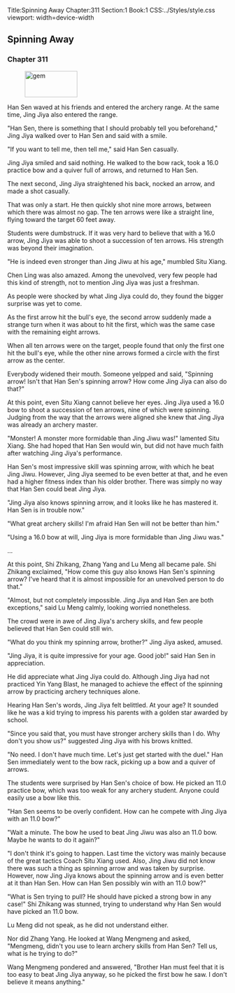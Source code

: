 Title:Spinning Away 
Chapter:311 
Section:1 
Book:1 
CSS:../Styles/style.css 
viewport: width=device-width
  
## Spinning Away
### Chapter 311 
<figure>
	<img src="../Images/gem.gif" alt="gem" id="gem" width="120" height="60" />
</figure>
  

  
  Han Sen waved at his friends and entered the archery range. At the same time, Jing Jiya also entered the range.

"Han Sen, there is something that I should probably tell you beforehand," Jing Jiya walked over to Han Sen and said with a smile.

"If you want to tell me, then tell me," said Han Sen casually.

Jing Jiya smiled and said nothing. He walked to the bow rack, took a 16.0 practice bow and a quiver full of arrows, and returned to Han Sen.

The next second, Jing Jiya straightened his back, nocked an arrow, and made a shot casually.

That was only a start. He then quickly shot nine more arrows, between which there was almost no gap. The ten arrows were like a straight line, flying toward the target 60 feet away.

Students were dumbstruck. If it was very hard to believe that with a 16.0 arrow, Jing Jiya was able to shoot a succession of ten arrows. His strength was beyond their imagination.

"He is indeed even stronger than Jing Jiwu at his age," mumbled Situ Xiang.

Chen Ling was also amazed. Among the unevolved, very few people had this kind of strength, not to mention Jing Jiya was just a freshman.

As people were shocked by what Jing Jiya could do, they found the bigger surprise was yet to come.

As the first arrow hit the bull's eye, the second arrow suddenly made a strange turn when it was about to hit the first, which was the same case with the remaining eight arrows.

When all ten arrows were on the target, people found that only the first one hit the bull's eye, while the other nine arrows formed a circle with the first arrow as the center.

Everybody widened their mouth. Someone yelpped and said, "Spinning arrow! Isn't that Han Sen's spinning arrow? How come Jing Jiya can also do that?"

At this point, even Situ Xiang cannot believe her eyes. Jing Jiya used a 16.0 bow to shoot a succession of ten arrows, nine of which were spinning. Judging from the way that the arrows were aligned she knew that Jing Jiya was already an archery master.

"Monster! A monster more formidable than Jing Jiwu was!" lamented Situ Xiang. She had hoped that Han Sen would win, but did not have much faith after watching Jing Jiya's performance.

Han Sen's most impressive skill was spinning arrow, with which he beat Jing Jiwu. However, Jing Jiya seemed to be even better at that, and he even had a higher fitness index than his older brother. There was simply no way that Han Sen could beat Jing Jiya.

"Jing Jiya also knows spinning arrow, and it looks like he has mastered it. Han Sen is in trouble now."

"What great archery skills! I'm afraid Han Sen will not be better than him."

"Using a 16.0 bow at will, Jing Jiya is more formidable than Jing Jiwu was."

…

At this point, Shi Zhikang, Zhang Yang and Lu Meng all became pale. Shi Zhikang exclaimed, "How come this guy also knows Han Sen's spinning arrow? I've heard that it is almost impossible for an unevolved person to do that."

"Almost, but not completely impossible. Jing Jiya and Han Sen are both exceptions," said Lu Meng calmly, looking worried nonetheless.

The crowd were in awe of Jing Jiya's archery skills, and few people believed that Han Sen could still win.

"What do you think my spinning arrow, brother?" Jing Jiya asked, amused.

"Jing Jiya, it is quite impressive for your age. Good job!" said Han Sen in appreciation.

He did appreciate what Jing Jiya could do. Although Jing Jiya had not practiced Yin Yang Blast, he managed to achieve the effect of the spinning arrow by practicing archery techniques alone.

Hearing Han Sen's words, Jing Jiya felt belittled. At your age? It sounded like he was a kid trying to impress his parents with a golden star awarded by school.

"Since you said that, you must have stronger archery skills than I do. Why don't you show us?" suggested Jing Jiya with his brows knitted.

"No need. I don't have much time. Let's just get started with the duel." Han Sen immediately went to the bow rack, picking up a bow and a quiver of arrows.

The students were surprised by Han Sen's choice of bow. He picked an 11.0 practice bow, which was too weak for any archery student. Anyone could easily use a bow like this.

"Han Sen seems to be overly confident. How can he compete with Jing Jiya with an 11.0 bow?"

"Wait a minute. The bow he used to beat Jing Jiwu was also an 11.0 bow. Maybe he wants to do it again?"

"I don't think it's going to happen. Last time the victory was mainly because of the great tactics Coach Situ Xiang used. Also, Jing Jiwu did not know there was such a thing as spinning arrow and was taken by surprise. However, now Jing Jiya knows about the spinning arrow and is even better at it than Han Sen. How can Han Sen possibly win with an 11.0 bow?"

"What is Sen trying to pull? He should have picked a strong bow in any case!" Shi Zhikang was stunned, trying to understand why Han Sen would have picked an 11.0 bow.

Lu Meng did not speak, as he did not understand either.

Nor did Zhang Yang. He looked at Wang Mengmeng and asked, "Mengmeng, didn't you use to learn archery skills from Han Sen? Tell us, what is he trying to do?"

Wang Mengmeng pondered and answered, "Brother Han must feel that it is too easy to beat Jing Jiya anyway, so he picked the first bow he saw. I don't believe it means anything."
